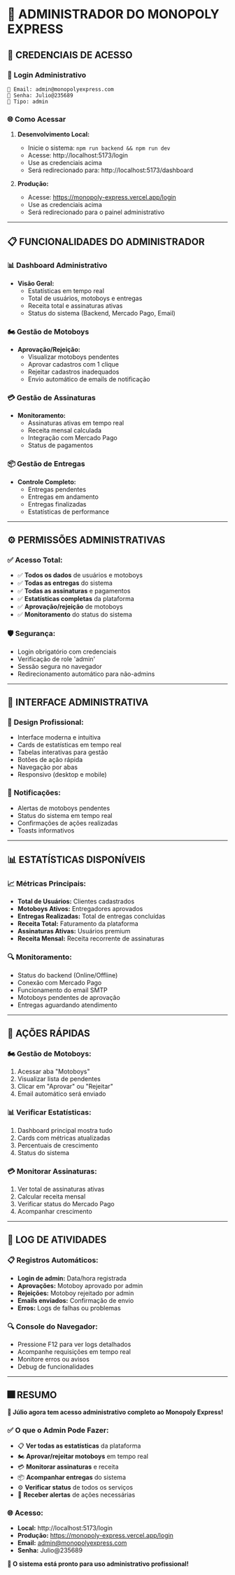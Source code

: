 # 👑 ADMINISTRADOR DO MONOPOLY EXPRESS

## 🔐 **CREDENCIAIS DE ACESSO**

### 📍 **Login Administrativo**
```
📧 Email: admin@monopolyexpress.com
🔑 Senha: Julio@235689
👤 Tipo: admin
```

### 🌐 **Como Acessar**
1. **Desenvolvimento Local:**
   - Inicie o sistema: `npm run backend && npm run dev`
   - Acesse: http://localhost:5173/login
   - Use as credenciais acima
   - Será redirecionado para: http://localhost:5173/dashboard

2. **Produção:**
   - Acesse: https://monopoly-express.vercel.app/login
   - Use as credenciais acima
   - Será redirecionado para o painel administrativo

---

## 📋 **FUNCIONALIDADES DO ADMINISTRADOR**

### 📊 **Dashboard Administrativo**
- **Visão Geral:**
  - Estatísticas em tempo real
  - Total de usuários, motoboys e entregas
  - Receita total e assinaturas ativas
  - Status do sistema (Backend, Mercado Pago, Email)

### 🏍️ **Gestão de Motoboys**
- **Aprovação/Rejeição:**
  - Visualizar motoboys pendentes
  - Aprovar cadastros com 1 clique
  - Rejeitar cadastros inadequados
  - Envio automático de emails de notificação

### 💳 **Gestão de Assinaturas**
- **Monitoramento:**
  - Assinaturas ativas em tempo real
  - Receita mensal calculada
  - Integração com Mercado Pago
  - Status de pagamentos

### 📦 **Gestão de Entregas**
- **Controle Completo:**
  - Entregas pendentes
  - Entregas em andamento
  - Entregas finalizadas
  - Estatísticas de performance

---

## ⚙️ **PERMISSÕES ADMINISTRATIVAS**

### ✅ **Acesso Total:**
- ✅ **Todos os dados** de usuários e motoboys
- ✅ **Todas as entregas** do sistema
- ✅ **Todas as assinaturas** e pagamentos
- ✅ **Estatísticas completas** da plataforma
- ✅ **Aprovação/rejeição** de motoboys
- ✅ **Monitoramento** do status do sistema

### 🛡️ **Segurança:**
- Login obrigatório com credenciais
- Verificação de role 'admin'
- Sessão segura no navegador
- Redirecionamento automático para não-admins

---

## 📱 **INTERFACE ADMINISTRATIVA**

### 🎨 **Design Profissional:**
- Interface moderna e intuitiva
- Cards de estatísticas em tempo real
- Tabelas interativas para gestão
- Botões de ação rápida
- Navegação por abas
- Responsivo (desktop e mobile)

### 🔔 **Notificações:**
- Alertas de motoboys pendentes
- Status do sistema em tempo real
- Confirmações de ações realizadas
- Toasts informativos

---

## 📊 **ESTATÍSTICAS DISPONÍVEIS**

### 📈 **Métricas Principais:**
- **Total de Usuários:** Clientes cadastrados
- **Motoboys Ativos:** Entregadores aprovados
- **Entregas Realizadas:** Total de entregas concluídas
- **Receita Total:** Faturamento da plataforma
- **Assinaturas Ativas:** Usuários premium
- **Receita Mensal:** Receita recorrente de assinaturas

### 🔍 **Monitoramento:**
- Status do backend (Online/Offline)
- Conexão com Mercado Pago
- Funcionamento do email SMTP
- Motoboys pendentes de aprovação
- Entregas aguardando atendimento

---

## 🚀 **AÇÕES RÁPIDAS**

### 🏍️ **Gestão de Motoboys:**
1. Acessar aba "Motoboys"
2. Visualizar lista de pendentes
3. Clicar em "Aprovar" ou "Rejeitar"
4. Email automático será enviado

### 📊 **Verificar Estatísticas:**
1. Dashboard principal mostra tudo
2. Cards com métricas atualizadas
3. Percentuais de crescimento
4. Status do sistema

### 💳 **Monitorar Assinaturas:**
1. Ver total de assinaturas ativas
2. Calcular receita mensal
3. Verificar status do Mercado Pago
4. Acompanhar crescimento

---

## 📅 **LOG DE ATIVIDADES**

### 📋 **Registros Automáticos:**
- **Login de admin:** Data/hora registrada
- **Aprovações:** Motoboy aprovado por admin
- **Rejeições:** Motoboy rejeitado por admin
- **Emails enviados:** Confirmação de envio
- **Erros:** Logs de falhas ou problemas

### 🔍 **Console do Navegador:**
- Pressione F12 para ver logs detalhados
- Acompanhe requisições em tempo real
- Monitore erros ou avisos
- Debug de funcionalidades

---

## 🎆 **RESUMO**

**👑 Júlio agora tem acesso administrativo completo ao Monopoly Express!**

### ✅ **O que o Admin Pode Fazer:**
- 📋 **Ver todas as estatísticas** da plataforma
- 🏍️ **Aprovar/rejeitar motoboys** em tempo real
- 💳 **Monitorar assinaturas** e receita
- 📦 **Acompanhar entregas** do sistema
- ⚙️ **Verificar status** de todos os serviços
- 🔔 **Receber alertas** de ações necessárias

### 🌐 **Acesso:**
- **Local:** http://localhost:5173/login
- **Produção:** https://monopoly-express.vercel.app/login
- **Email:** admin@monopolyexpress.com
- **Senha:** Julio@235689

**🎉 O sistema está pronto para uso administrativo profissional!**

